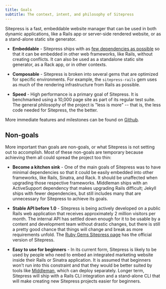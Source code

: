 ```yaml
---
title: Goals
subtitle: The context, intent, and philosophy of Sitepress
---
```


Sitepress is a fast, embeddable website manager that can be used in both dynamic applications, like a Rails app or server-side rendered website, or as a stand-alone static site generator.

* **Embeddable** - Sitepress ships with as [few dependencies as possible](https://github.com/sitepress/sitepress/blob/master/sitepress/sitepress.gemspec#L24) so that it can be embedded in other web frameworks, like Rails, without creating conflicts. It can also be used as a standalone static site generator, as a Rack app, or in other contexts.

* **Composable** - Sitepress is broken into several gems that are optimized for specific environments. For example, the `sitepress-rails` gem uses as much of the rendering infrastructure from Rails as possible.

* **Speed** - High performance is a primary goal of Sitepress. It is benchmarked using a 10,000 page site as part of its regular test suite. The general philosophy of the project is "less is more" -- that is, the less code needed for Sitepress, the the better.

More immediate features and milestones can be found on [Github](https://github.com/sitepress/sitepress/projects).

## Non-goals

More important than goals are non-goals, or what Sitepress is not setting out to accomplish. Most of these non-goals are temporary because achieving them all could spread the project too thin:

* **Become a kitchen sink** - One of the main goals of Sitepress was to have minimal dependencies so that it could be easily embedded into other frameworks, like Rails, Sinatra, and Rack. It should be unaffected when upgrading those respective frameworks. Middleman ships with an ActiveSupport dependency that makes upgrading Rails difficult; Jekyll ships with fewer dependencies, but still includes many that are unnecessary for Sitepress to achieve its goals.

* **Stable API before 1.0** - Sitepress is being actively developed on a public Rails web application that receives approximately 2 million visitors per month. The internal API has settled down enough for it to be usable by a content and development team without drastic changes, but there is still a pretty good chance that things will change and break as more requirements unfold. The [Ruby Gems Sitepress page](https://rubygems.org/gems/sitepress) has the official version of Sitepress.

* **Easy to use for beginners** - In its current form, Sitepress is likely to be used by people who need to embed an integrated marketing website inside their Rails or Sinatra application. It is assumed that beginners won't run into this constraint and that they would be better suited by tools like [Middleman](https://www.middlemanapp.com/), which can deploy separately. Longer term, Sitepress will ship with a Rails CLI integration and a stand-alone CLI that will make creating new Sitepress projects easier for beginners.
